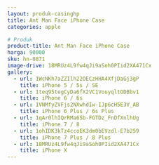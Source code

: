 ```yaml
---
layout: produk-casinghp
title: Ant Man Face iPhone Case
categories: apple

# Produk
product-title: Ant Man Face iPhone Case
harga: 90000
sku: hn-0871
image-drive: 18MRUz4L9fw4qJi9aSoh0PIid2XA471Cx
gallery:
  - url: 1WcNKh7aZZIlh22OECzHHA4XfjDaGj3gP
    title: iPhone 5 / 5s / SE
  - url: 1teq95tegCyDa6fX2VC1VouyqltODBbv1
    title: iPhone 6 / 6s
  - url: 1VNMfyZVFjs2NXwhdIw-IJp6cH5E3V_AB
    title: iPhone 6 Plus / 6s Plus
  - url: 1qAr0lhIQrRMa6Sb-FGTDz_FnDfXnlhUg
    title: iPhone 7 / 8
  - url: 1ohIDK3kTz4ccoEK3dm0bEVzdl-E7b259
    title: iPhone 7 Plus / 8 Plus
  - url: 18MRUz4L9fw4qJi9aSoh0PIid2XA471Cx
    title: iPhone X
---
```

